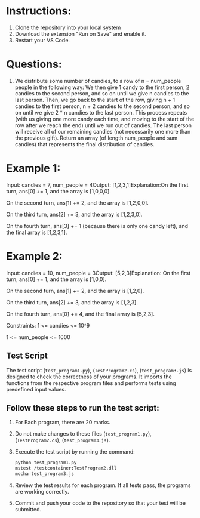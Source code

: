 # Instructions:
1. Clone the repository into your local system
2. Download the extension "Run on Save" and enable it.
3. Restart your VS Code.

# Questions:

1. We distribute some number of candies, to a row of n = num_people people in the following way:
We then give 1 candy to the first person, 2 candies to the second person, and so on until we give n candies to the last person.
Then, we go back to the start of the row, giving n + 1 candies to the first person, n + 2 candies to the second person, and so on until we give 2 * n candies to the last person.
This process repeats (with us giving one more candy each time, and moving to the start of the row after we reach the end) until we run out of candies.  The last person will receive all of our remaining candies (not necessarily one more than the previous gift).
Return an array (of length num_people and sum candies) that represents the final distribution of candies.
 
# Example 1:


Input: candies = 7, num_people = 4Output: [1,2,3,1]Explanation:On the first turn, ans[0] += 1, and the array is [1,0,0,0].

On the second turn, ans[1] += 2, and the array is [1,2,0,0].

On the third turn, ans[2] += 3, and the array is [1,2,3,0].

On the fourth turn, ans[3] += 1 (because there is only one candy left), and the final array is [1,2,3,1].

# Example 2:


Input: candies = 10, num_people = 3Output: [5,2,3]Explanation: On the first turn, ans[0] += 1, and the array is [1,0,0].

On the second turn, ans[1] += 2, and the array is [1,2,0].

On the third turn, ans[2] += 3, and the array is [1,2,3].

On the fourth turn, ans[0] += 4, and the final array is [5,2,3].
 
Constraints:
1 <= candies <= 10^9

1 <= num_people <= 1000





## Test Script

The test script (`test_program1.py`), (`TestProgram2.cs`), (`test_program3.js`) is designed to check the correctness of your programs. It imports the functions from the respective program files and performs tests using predefined input values.

## Follow these steps to run the test script:

1. For Each program, there are 20 marks.
2. Do not make changes to these files (`test_program1.py`), (`TestProgram2.cs`), (`test_program3.js`).
3. Execute the test script by running the command:

    ```bash
    python test_program1.py
    mstest /testcontainer:TestProgram2.dll
    mocha test_program3.js
    ```

5. Review the test results for each program. If all tests pass, the programs are working correctly.
6. Commit and push your code to the repository so that your test will be submitted.


